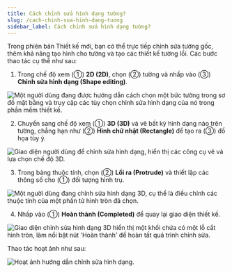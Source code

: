 ```yaml
---
title: Cách chỉnh sửa hình dạng tường?
slug: /cach-chinh-sua-hinh-dang-tuong
sidebar_label: Cách chỉnh sửa hình dạng tường?
---
```


Trong phiên bản Thiết kế mới, bạn có thể trực tiếp chỉnh sửa tường gốc, thêm khả năng tạo hình cho tường và tạo các thiết kế tường lồi. Các bước thao tác cụ thể như sau:

1. Trong chế độ xem (①) **2D (2D)**, chọn (②) tường và nhấp vào (③) **Chỉnh sửa hình dạng (Shape editing)**.

![Một người dùng đang được hướng dẫn cách chọn một bức tường trong sơ đồ mặt bằng và truy cập các tùy chọn chỉnh sửa hình dạng của nó trong phần mềm thiết kế.](https://storage.googleapis.com/jegavn_kb/images/9a90315b-95d9-4856-8935-5d95b59d046e.png)

2. Chuyển sang chế độ xem (①) **3D (3D)** và vẽ bất kỳ hình dạng nào trên tường, chẳng hạn như (②) **Hình chữ nhật (Rectangle)** để tạo ra (③) đồ họa tùy ý.

![Giao diện người dùng để chỉnh sửa hình dạng, hiển thị các công cụ vẽ và lựa chọn chế độ 3D.](https://storage.googleapis.com/jegavn_kb/images/1fe4e5af-a2ab-4ace-8c45-c5e6d8fbfbb3.png)

3. Trong bảng thuộc tính, chọn (②) **Lồi ra (Protrude)** và thiết lập các thông số cho (①) đối tượng hình trụ.

![Một người dùng đang chỉnh sửa hình dạng 3D, cụ thể là điều chỉnh các thuộc tính của một phần tử hình tròn đã chọn.](https://storage.googleapis.com/jegavn_kb/images/ccb90369-30a9-4205-8712-a09ef4a6f31f.png)

4. Nhấp vào (①) **Hoàn thành (Completed)** để quay lại giao diện thiết kế.

![Giao diện chỉnh sửa hình dạng 3D hiển thị một khối chứa có một lỗ cắt hình tròn, làm nổi bật nút 'Hoàn thành' để hoàn tất quá trình chỉnh sửa.](https://storage.googleapis.com/jegavn_kb/images/ecd2bcc3-032f-4b3c-962a-1cc72255db8c.png)

Thao tác hoạt ảnh như sau:

![Hoạt ảnh hướng dẫn chỉnh sửa hình dạng.](https://storage.googleapis.com/jegavn_kb/images/ezgif-3-38b11fe3b3.gif)